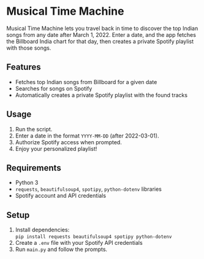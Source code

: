 # Musical Time Machine

Musical Time Machine lets you travel back in time to discover the top Indian songs from any date after March 1, 2022. Enter a date, and the app fetches the Billboard India chart for that day, then creates a private Spotify playlist with those songs.

## Features

- Fetches top Indian songs from Billboard for a given date
- Searches for songs on Spotify
- Automatically creates a private Spotify playlist with the found tracks

## Usage

1. Run the script.
2. Enter a date in the format `YYYY-MM-DD` (after 2022-03-01).
3. Authorize Spotify access when prompted.
4. Enjoy your personalized playlist!

## Requirements

- Python 3
- `requests`, `beautifulsoup4`, `spotipy`, `python-dotenv` libraries
- Spotify account and API credentials

## Setup

1. Install dependencies:  
   `pip install requests beautifulsoup4 spotipy python-dotenv`
2. Create a `.env` file with your Spotify API credentials
3. Run `main.py` and follow the prompts.
